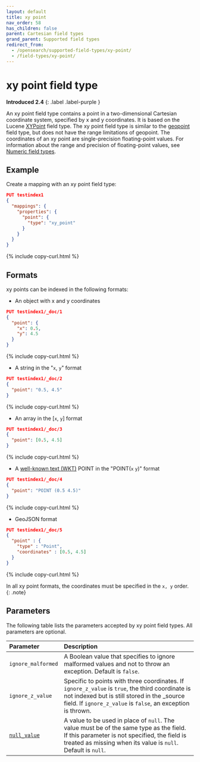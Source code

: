 ```yaml
---
layout: default
title: xy point
nav_order: 58
has_children: false
parent: Cartesian field types
grand_parent: Supported field types
redirect_from:
  - /opensearch/supported-field-types/xy-point/
  - /field-types/xy-point/
---
```


# xy point field type
**Introduced 2.4**
{: .label .label-purple }

An xy point field type contains a point in a two-dimensional Cartesian coordinate system, specified by x and y coordinates. It is based on the Lucene [XYPoint](https://lucene.apache.org/core/9_3_0/core/org/apache/lucene/geo/XYPoint.html) field type. The xy point field type is similar to the [geopoint]({{site.url}}{{site.baseurl}}/opensearch/supported-field-types/geo-point/) field type, but does not have the range limitations of geopoint. The coordinates of an xy point are single-precision floating-point values. For information about the range and precision of floating-point values, see [Numeric field types]({{site.url}}{{site.baseurl}}/opensearch/supported-field-types/numeric/).

## Example

Create a mapping with an xy point field type:

```json
PUT testindex1
{
  "mappings": {
    "properties": {
      "point": {
        "type": "xy_point"
      }
    }
  }
}
```
{% include copy-curl.html %}

## Formats

xy points can be indexed in the following formats:

- An object with x and y coordinates

```json
PUT testindex1/_doc/1
{
  "point": { 
    "x": 0.5,
    "y": 4.5
  }
}
```
{% include copy-curl.html %}

- A string in the "`x`, `y`" format

```json
PUT testindex1/_doc/2
{
  "point": "0.5, 4.5" 
}
```
{% include copy-curl.html %}

- An array in the [`x`, `y`] format

```json
PUT testindex1/_doc/3
{
  "point": [0.5, 4.5] 
}
```
{% include copy-curl.html %}

- A [well-known text (WKT)](https://docs.opengeospatial.org/is/12-063r5/12-063r5.html) POINT in the "POINT(`x` `y`)" format

```json
PUT testindex1/_doc/4
{
  "point": "POINT (0.5 4.5)"
}
```
{% include copy-curl.html %}

- GeoJSON format

```json
PUT testindex1/_doc/5
{
  "point" : {
    "type" : "Point",
    "coordinates" : [0.5, 4.5]        
  }
}
```
{% include copy-curl.html %}

In all xy point formats, the coordinates must be specified in the `x, y` order. 
{: .note}

## Parameters

The following table lists the parameters accepted by xy point field types. All parameters are optional.

Parameter | Description 
:--- | :--- 
`ignore_malformed` | A Boolean value that specifies to ignore malformed values and not to throw an exception. Default is `false`.
`ignore_z_value` | Specific to points with three coordinates. If `ignore_z_value` is `true`, the third coordinate is not indexed but is still stored in the _source field. If `ignore_z_value` is `false`, an exception is thrown.
[`null_value`]({{site.url}}{{site.baseurl}}/opensearch/supported-field-types/index#null-value) | A  value to be used in place of `null`. The value must be of the same type as the field. If this parameter is not specified, the field is treated as missing when its value is `null`. Default is `null`.